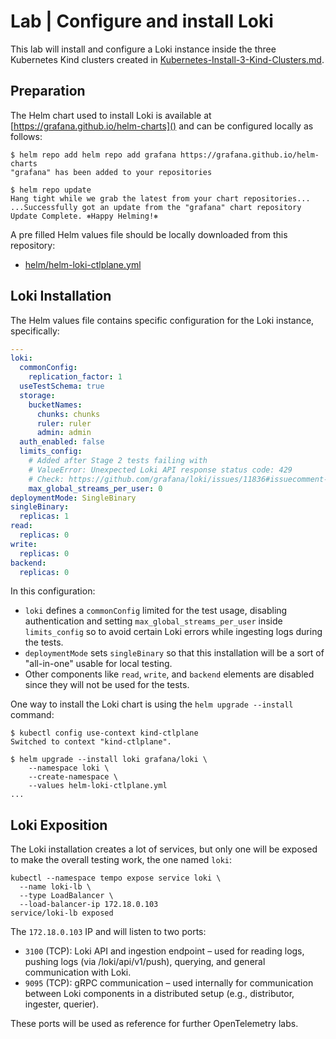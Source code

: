 # Lab | Configure and install Loki

This lab will install and configure a Loki instance inside the three Kubernetes
Kind clusters created in [Kubernetes-Install-3-Kind-Clusters.md](../../Common/Kubernetes-Install-3-Kind-Clusters.md).

## Preparation

The Helm chart used to install Loki is available at [https://grafana.github.io/helm-charts]()
and can be configured locally as follows:

```console
$ helm repo add helm repo add grafana https://grafana.github.io/helm-charts
"grafana" has been added to your repositories

$ helm repo update
Hang tight while we grab the latest from your chart repositories...
...Successfully got an update from the "grafana" chart repository
Update Complete. ⎈Happy Helming!⎈
```

A pre filled Helm values file should be locally downloaded from this repository:

- [helm/helm-loki-ctlplane.yml]()


## Loki Installation

The Helm values file contains specific configuration for the Loki instance,
specifically:

```yaml
---
loki:
  commonConfig:
    replication_factor: 1
  useTestSchema: true
  storage:
    bucketNames:
      chunks: chunks
      ruler: ruler
      admin: admin
  auth_enabled: false
  limits_config:
    # Added after Stage 2 tests failing with
    # ValueError: Unexpected Loki API response status code: 429
    # Check: https://github.com/grafana/loki/issues/11836#issuecomment-2325531717
    max_global_streams_per_user: 0
deploymentMode: SingleBinary
singleBinary:
  replicas: 1
read:
  replicas: 0
write:
  replicas: 0
backend:
  replicas: 0
```

In this configuration:

- `loki` defines a `commonConfig` limited for the test usage, disabling
  authentication and setting `max_global_streams_per_user` inside
  `limits_config` so to avoid certain Loki errors while ingesting logs during
  the tests.
- `deploymentMode` sets `singleBinary` so that this installation will be a sort
  of "all-in-one" usable for local testing.
- Other components like `read`, `write`, and `backend` elements are disabled
  since they will not be used for the tests.

One way to install the Loki chart is using the `helm upgrade --install`
command:

```console
$ kubectl config use-context kind-ctlplane
Switched to context "kind-ctlplane".

$ helm upgrade --install loki grafana/loki \
    --namespace loki \
    --create-namespace \
    --values helm-loki-ctlplane.yml
...
```

## Loki Exposition

The Loki installation creates a lot of services, but only one will be exposed to
make the overall testing work, the one named `loki`:

```console
kubectl --namespace tempo expose service loki \
  --name loki-lb \
  --type LoadBalancer \
  --load-balancer-ip 172.18.0.103
service/loki-lb exposed
```

The `172.18.0.103` IP and will listen to two ports:

- `3100` (TCP): Loki API and ingestion endpoint – used for reading logs, pushing
  logs (via /loki/api/v1/push), querying, and general communication with Loki.
- `9095` (TCP): gRPC communication – used internally for communication between
  Loki components in a distributed setup (e.g., distributor, ingester, querier).

These ports will be used as reference for further OpenTelemetry labs.
